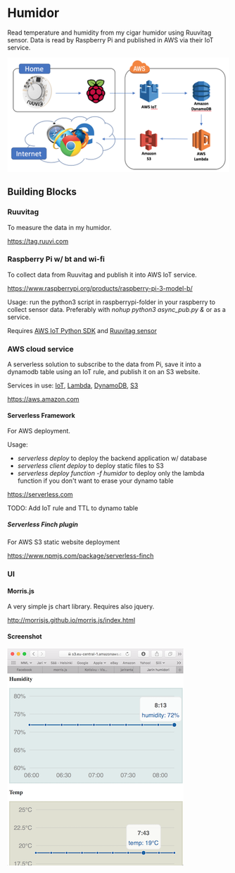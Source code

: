 # Humidor
Read temperature and humidity from my cigar humidor using Ruuvitag sensor. Data is read by Raspberry Pi and published in AWS via their IoT service.

![Alt text](images/architecture.png?raw=true "Architecture")

## Building Blocks

### Ruuvitag

To measure the data in my humidor.

https://tag.ruuvi.com

### Raspberry Pi w/ bt and wi-fi

To collect data from Ruuvitag and publish it into AWS IoT service.

https://www.raspberrypi.org/products/raspberry-pi-3-model-b/

Usage: run the python3 script in raspberrypi-folder in your raspberry to collect sensor data. Preferably with *nohup python3 async_pub.py &* or as a service.

Requires [AWS IoT Python SDK](https://github.com/aws/aws-iot-device-sdk-python) and [Ruuvitag sensor](https://github.com/ttu/ruuvitag-sensor)

### AWS cloud service

A serverless solution to subscribe to the data from Pi, save it into a dynamodb table using an IoT rule, and publish it on an S3 website.

Services in use: [IoT](https://aws.amazon.com/iot/), [Lambda](https://aws.amazon.com/lambda/), [DynamoDB](https://aws.amazon.com/dynamodb/), [S3](https://aws.amazon.com/s3/)

https://aws.amazon.com

#### Serverless Framework

For AWS deployment.

Usage:
- *serverless deploy* to deploy the backend application w/ database
- *serverless client deploy* to deploy static files to S3
- *serverless deploy function -f humidor* to deploy only the lambda function if you don't want to erase your dynamo table

https://serverless.com

TODO: Add IoT rule and TTL to dynamo table

##### Serverless Finch plugin

For AWS S3 static website deployment

https://www.npmjs.com/package/serverless-finch

### UI

#### Morris.js

A very simple js chart library. Requires also jquery.

http://morrisjs.github.io/morris.js/index.html

#### Screenshot

![Alt text](images/screenshot.png?raw=true "Screenshot")

